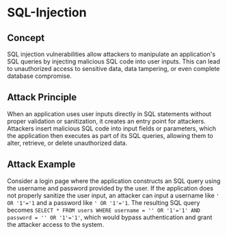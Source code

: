 # SQL-Injection 

## Concept

SQL injection vulnerabilities allow attackers to manipulate an application's SQL queries by injecting malicious SQL code into user inputs. This can lead to unauthorized access to sensitive data, data tampering, or even complete database compromise.

## Attack Principle

When an application uses user inputs directly in SQL statements without proper validation or sanitization, it creates an entry point for attackers. Attackers insert malicious SQL code into input fields or parameters, which the application then executes as part of its SQL queries, allowing them to alter, retrieve, or delete unauthorized data.

## Attack Example

Consider a login page where the application constructs an SQL query using the username and password provided by the user. If the application does not properly sanitize the user input, an attacker can input a username like `' OR '1'='1` and a password like `' OR '1'='1`. The resulting SQL query becomes `SELECT * FROM users WHERE username = '' OR '1'='1' AND password = '' OR '1'='1'`, which would bypass authentication and grant the attacker access to the system.
